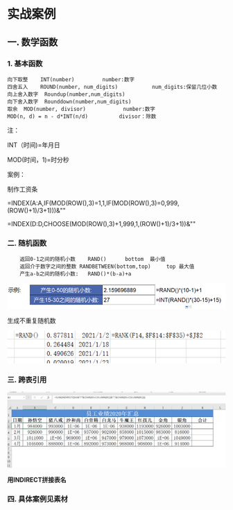 # 实战案例

## 一. 数学函数

### 1. 基本函数							

	向下取整	INT(number)			number:数字	
	四舍五入	ROUND(number, num_digits)			num_digits:保留几位小数	
	向上舍入数字	Roundup(number,num_digits)				
	向下舍入数字	Rounddown(number,num_digits)
	取余	MOD(number, divisor)			number:数字
	MOD(n, d) = n - d*INT(n/d) 			divisor：除数

注：

INT（时间)=年月日

MOD(时间，1)=时分秒

案例：

制作工资条

=INDEX(A:A,IF(MOD(ROW(),3)=1,1,IF(MOD(ROW(),3)=0,999,(ROW()+1)/3+1)))&""

=INDEX(D:D,CHOOSE(MOD(ROW(),3)+1,999,1,(ROW()+1)/3+1))&""

### 二. 随机函数

```
	返回0-1之间的随机小数	RAND()		bottom	最小值	
	返回介于数字之间的整数	RANDBETWEEN(bottom,top)		top	最大值	
	产生a-b之间的随机小数:	RAND()*(b-a)+a				
```

![image-20210717084515331](实战案例.assets/image-20210717084515331.png)

生成不重复随机数

![image-20210717091409948](实战案例.assets/image-20210717091409948.png)

### 三. 跨表引用

![image-20210717132627526](实战案例.assets/image-20210717132627526.png)

**用INDIRECT拼接表名**

### 四. 具体案例见素材


